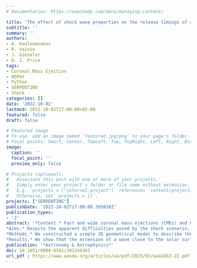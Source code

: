 ```yaml
---
# Documentation: https://wowchemy.com/docs/managing-content/

title: 'The effect of shock wave properties on the release timings of solar energetic particles'
subtitle: ''
summary: ''
authors:
- A. Kouloumvakos
- R. Vainio
- J. Gieseler
- D. J. Price
tags:
- Coronal Mass Ejection
- HDPmt
- Python
- SERPENTINE
- Shock
categories: []
date: '2022-10-02'
lastmod: 2022-10-02T17:00:00+02:00
featured: false
draft: false

# Featured image
# To use, add an image named `featured.jpg/png` to your page's folder.
# Focal points: Smart, Center, TopLeft, Top, TopRight, Left, Right, BottomLeft, Bottom, BottomRight.
image:
  caption: ''
  focal_point: ''
  preview_only: false

# Projects (optional).
#   Associate this post with one or more of your projects.
#   Simply enter your project's folder or file name without extension.
#   E.g. `projects = ["internal-project"]` references `content/project/deep-learning/index.md`.
#   Otherwise, set `projects = []`.
projects: ["SERPENTINE"]
publishDate: '2022-10-02T17:00:00.395038Z'
publication_types:
- '2'
abstract: '*Context.* Fast and wide coronal mass ejections (CMEs) and CME-driven shock waves are capable of accelerating solar energetic particles (SEPs) and releasing them in very distant locations in the solar corona and near-Sun interplanetary space. SEP events have a variety of characteristics in their release times and particle anisotropies. In some events, specifics of the SEP release times are thought to be difficult to reconcile with the scenario that a propagating shock wave is responsible for the SEP release.
*Aims.* Despite the apparent difficulties posed by the shock scenario, many studies have not considered the properties of the propagating shock waves when making a connection with SEP release. This could probably resolve some of the issues and would help us to delve into and understand more important issues such as the effect of the shock acceleration efficiency on the observed characteristics of the SEP timings and the role of particle transport. This study aims to approach these issues from the shock wave perspective and elucidate some of these aspects.
*Methods.* We constructed a simple 2D geometrical model to describe the propagation and longitudinal extension of a disturbance. We used this model to examine the longitudinal extension of the wave front from the eruption site as a function of time, to calculate the connection times as a function of the longitudinal separation angle, and to determine the shock parameters at any connection point. We examined how the kinematic and geometric properties of the disturbance could affect the timings of the SEP releases at different heliolongitudes.
*Results.* We show that the extension of a wave close to the solar surface may not always indicate when a magnetic connection is established for the first time. The first connection times depend on both the kinematics and geometry of the propagating wave. A shock-related SEP release process can produce a large event-to-event variation in the relationship between the connection and release times and the separation angle to the eruption site. The evolution of the shock geometry and shock strength at the field lines connected to an observer are important parameters for the observed characteristic of the release times'
publication: '*Astronomy & Astrophysics*'
doi: 10.1051/0004-6361/202244363 
url_pdf : https://www.aanda.org/articles/aa/pdf/2023/01/aa44363-22.pdf
---
```

